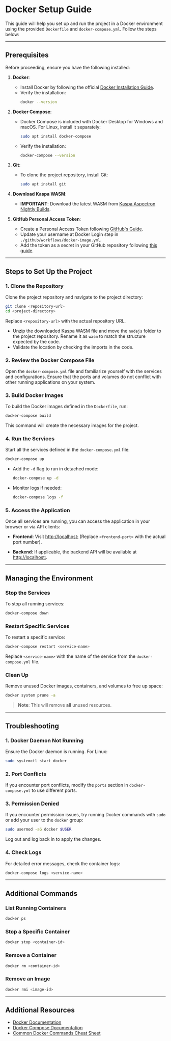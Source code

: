 # Docker Setup Guide

This guide will help you set up and run the project in a Docker environment using the provided `Dockerfile` and `docker-compose.yml`. Follow the steps below:

---

## Prerequisites

Before proceeding, ensure you have the following installed:

1. **Docker**:
   - Install Docker by following the official [Docker Installation Guide](https://docs.docker.com/get-docker/).
   - Verify the installation:
     ```bash
     docker --version
     ```

2. **Docker Compose**:
   - Docker Compose is included with Docker Desktop for Windows and macOS. For Linux, install it separately:
     ```bash
     sudo apt install docker-compose
     ```
   - Verify the installation:
     ```bash
     docker-compose --version
     ```

3. **Git**:
   - To clone the project repository, install Git:
     ```bash
     sudo apt install git
     ```

4. **Download Kaspa WASM**:
   - **IMPORTANT**: Download the latest WASM from [Kaspa Aspectron Nightly Builds](https://kaspa.aspectron.org/nightly/downloads/).

5. **GitHub Personal Access Token**:
   - Create a Personal Access Token following [GitHub's Guide](https://docs.github.com/en/authentication/keeping-your-account-and-data-secure/managing-your-personal-access-tokens#creating-a-fine-grained-personal-access-token).
   - Update your username at Docker Login step in `./github/workflows/docker-image.yml`.
   - Add the token as a secret in your GitHub repository following [this guide](https://docs.github.com/en/actions/security-for-github-actions/security-guides/using-secrets-in-github-actions#creating-secrets-for-a-repository).

---

## Steps to Set Up the Project

### 1. Clone the Repository

Clone the project repository and navigate to the project directory:
```bash
git clone <repository-url>
cd <project-directory>
```
Replace `<repository-url>` with the actual repository URL.

   - Unzip the downloaded Kaspa WASM file and move the `nodejs` folder to the project repository. Rename it as `wasm` to match the structure expected by the code.
   - Validate the location by checking the imports in the code.

### 2. Review the Docker Compose File

Open the `docker-compose.yml` file and familiarize yourself with the services and configurations. Ensure that the ports and volumes do not conflict with other running applications on your system.

### 3. Build Docker Images

To build the Docker images defined in the `Dockerfile`, run:
```bash
docker-compose build
```
This command will create the necessary images for the project.

### 4. Run the Services

Start all the services defined in the `docker-compose.yml` file:
```bash
docker-compose up
```
- Add the `-d` flag to run in detached mode:
  ```bash
  docker-compose up -d
  ```
- Monitor logs if needed:
  ```bash
  docker-compose logs -f
  ```

### 5. Access the Application

Once all services are running, you can access the application in your browser or via API clients:

- **Frontend**:
  Visit [http://localhost:<frontend-port>](http://localhost:<frontend-port>) (Replace `<frontend-port>` with the actual port number).

- **Backend**:
  If applicable, the backend API will be available at [http://localhost:<backend-port>](http://localhost:<backend-port>).

---

## Managing the Environment

### Stop the Services
To stop all running services:
```bash
docker-compose down
```

### Restart Specific Services
To restart a specific service:
```bash
docker-compose restart <service-name>
```
Replace `<service-name>` with the name of the service from the `docker-compose.yml` file.

### Clean Up
Remove unused Docker images, containers, and volumes to free up space:
```bash
docker system prune -a
```
> **Note**: This will remove **all** unused resources.

---

## Troubleshooting

### 1. Docker Daemon Not Running
Ensure the Docker daemon is running. For Linux:
```bash
sudo systemctl start docker
```

### 2. Port Conflicts
If you encounter port conflicts, modify the `ports` section in `docker-compose.yml` to use different ports.

### 3. Permission Denied
If you encounter permission issues, try running Docker commands with `sudo` or add your user to the `docker` group:
```bash
sudo usermod -aG docker $USER
```
Log out and log back in to apply the changes.

### 4. Check Logs
For detailed error messages, check the container logs:
```bash
docker-compose logs <service-name>
```

---

## Additional Commands

### List Running Containers
```bash
docker ps
```

### Stop a Specific Container
```bash
docker stop <container-id>
```

### Remove a Container
```bash
docker rm <container-id>
```

### Remove an Image
```bash
docker rmi <image-id>
```

---

## Additional Resources

- [Docker Documentation](https://docs.docker.com/)
- [Docker Compose Documentation](https://docs.docker.com/compose/)
- [Common Docker Commands Cheat Sheet](https://dockerlabs.collabnix.com/docker/cheatsheet/)


